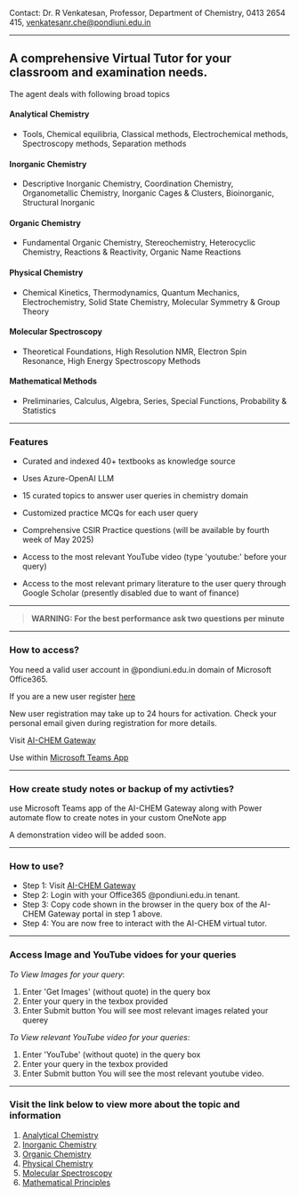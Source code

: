 

Contact: Dr. R Venkatesan, Professor, Department of Chemistry, 0413 2654 415, venkatesanr.che@pondiuni.edu.in

---

## A comprehensive Virtual Tutor for your classroom and examination needs.

The agent deals with following broad topics

#### Analytical Chemistry

- Tools, Chemical equilibria, Classical methods, Electrochemical methods, Spectroscopy methods, Separation methods

#### Inorganic Chemistry

- Descriptive Inorganic Chemistry, Coordination Chemistry, Organometallic Chemistry, Inorganic Cages & Clusters, Bioinorganic, Structural Inorganic

#### Organic Chemistry

- Fundamental Organic Chemistry, Stereochemistry, Heterocyclic Chemistry, Reactions & Reactivity, Organic Name Reactions

#### Physical Chemistry

- Chemical Kinetics, Thermodynamics, Quantum Mechanics, Electrochemistry, Solid State Chemistry, Molecular Symmetry & Group Theory

#### Molecular Spectroscopy

- Theoretical Foundations, High Resolution NMR, Electron Spin Resonance, High Energy Spectroscopy Methods

#### Mathematical Methods

- Preliminaries, Calculus, Algebra, Series, Special Functions, Probability & Statistics

---

### Features

- Curated and indexed 40+ textbooks as knowledge source
  
- Uses Azure-OpenAI LLM

- 15 curated topics to answer user queries in chemistry domain

- Customized practice MCQs for each user query

- Comprehensive CSIR Practice questions (will be available by fourth week of May 2025)

- Access to the most relevant YouTube video (type 'youtube:' before your query)

- Access to the most relevant primary literature to the user query through Google Scholar (presently disabled due to want of finance)

---

> **WARNING: For the best performance ask two questions per minute**

---

### How to access?

You need a valid user account in @pondiuni.edu.in domain of Microsoft Office365. 


If you are a new user register [here](https://forms.office.com/Pages/ResponsePage.aspx?id=wZi2uHH050SxxnOsXy1afDXjvDrgEftOmONIHi_rLm9UOE5RTlVRTlhFODk0N1o5MFNZSFpOS0pSTC4u)

New user registration may take up to 24 hours for activation. Check your personal email given during registration for more details.


Visit [AI-CHEM Gateway](https://copilotstudio.microsoft.com/environments/1787393d-81d5-e77f-923f-1d3413f920d1/bots/cr2f7_chemistryExamGuidance/webchat?__version__=2)

Use within [Microsoft Teams App](https://teams.microsoft.com/l/app/f6405520-7907-4464-8f6e-9889e2fb7d8f?templateInstanceId=0eedf0f5-7106-489c-9e7d-6f5e5a4f46a0&environment=1787393d-81d5-e77f-923f-1d3413f920d1)

---

### How create study notes or backup of my activties?

use Microsoft Teams app of the AI-CHEM Gateway along with Power automate flow to create notes in your custom OneNote app

A demonstration video will be added soon.

---

### How to use?

- Step 1: Visit [AI-CHEM Gateway](https://copilotstudio.microsoft.com/environments/1787393d-81d5-e77f-923f-1d3413f920d1/bots/cr2f7_chemistryExamGuidance/webchat?__version__=2)
- Step 2: Login with your Office365 @pondiuni.edu.in tenant.
- Step 3: Copy code shown in the browser in the query box of the AI-CHEM Gateway portal in step 1 above.
- Step 4: You are now free to interact with the AI-CHEM virtual tutor.

---

### Access Image and YouTube vidoes for your queries

*To View Images for your query*: 
1. Enter 'Get Images' (without quote) in the query box
2. Enter your query in the texbox provided
3. Enter Submit button
   You will see most relevant images related your querey

*To View relevant YouTube video for your queries*:
1. Enter 'YouTube' (without quote) in the query box
2. Enter your query in the texbox provided
3. Enter Submit button
  You will see the most relevant youtube video.

---

### Visit the link below to view more about the topic and information

1. [Analytical Chemistry](analytical_chemistry)
2. [Inorganic Chemistry](inorganic_chemistry)
3. [Organic Chemistry](organic_chemistry)
4. [Physical Chemistry](physical_chemistry)
5. [Molecular Spectroscopy](molecular_spectroscopy)
6. [Mathematical Principles](mathematical_principles)
